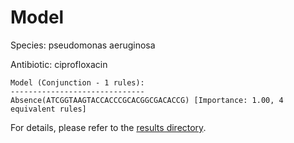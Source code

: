 
# Model

Species: pseudomonas aeruginosa

Antibiotic: ciprofloxacin

```
Model (Conjunction - 1 rules):
------------------------------
Absence(ATCGGTAAGTACCACCCGCACGGCGACACCG) [Importance: 1.00, 4 equivalent rules]

```

For details, please refer to the [results directory](../../../../../results/scm_b/pseudomonas%20aeruginosa/ciprofloxacin/repeat_6/).

